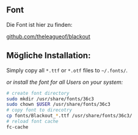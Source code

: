  Font
-------
Die Font ist hier zu finden:

[github.com/theleagueof/blackout](https://github.com/theleagueof/blackout.git)

 Mögliche Installation:
----------

Simply copy all `*.ttf` or `*.otf` files to `~/.fonts/`.


*or install the font for all Users on your system:* 
```bash
# create font directory
sudo mkdir /usr/share/fonts/36c3
sudo chown $USER /usr/share/fonts/36c3
# copy font to direcotry
cp fonts/Blackout_*.ttf /usr/share/fonts/36c3/
# reload font cache
fc-cache
```
